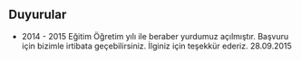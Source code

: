 ## Duyurular

- 2014 - 2015 Eğitim Öğretim yılı ile beraber yurdumuz açılmıştır. Başvuru için bizimle irtibata geçebilirsiniz. İlginiz için teşekkür ederiz.
  28.09.2015
